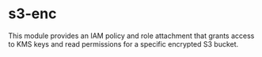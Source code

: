 # s3-enc

This module provides an IAM policy and role attachment that grants access to KMS keys and read permissions for a specific encrypted S3 bucket.
